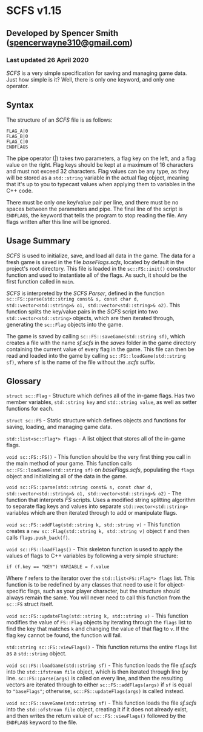 # SCFS v1.15
## Developed by Spencer Smith (spencerwayne310@gmail.com)
### Last updated 26 April 2020

*SCFS* is a very simple specification for saving and managing game data. Just how simple is it? Well, there is only one keyword, and only one operator.

## Syntax
The structure of an *SCFS* file is as follows:

```
FLAG_A|0
FLAG_B|0
FLAG_C|0
ENDFLAGS 
```

The pipe operator (|) takes two parameters, a flag key on the left, and a flag value on the right. Flag keys should be kept at a maximum of 16 characters and must not exceed 32 characters. Flag values can be any type, as they will be stored as a `std::string` variable in the actual flag object, meaning that it's up to you to typecast values when applying them to variables in the C++ code. 

There must be only one key/value pair per line, and there must be no spaces between the parameters and pipe. The final line of the script is `ENDFLAGS`, the keyword that tells the program to stop reading the file. Any flags written after this line will be ignored.

## Usage Summary
*SCFS* is used to initialize, save, and load all data in the game. The data for a fresh game is saved in the file *baseFlags.scfs*, located by default in the project's root directory. This file is loaded in the `sc::FS::init()` constructor function and used to instantiate all of the flags. As such, it should be the first function called in `main`.

*SCFS* is interpreted by the *SCFS Parser*, defined in the function `sc::FS::parse(std::string const& s, const char d, std::vector<std::string>& o1, std::vector<std::string>& o2)`. This function splits the key/value pairs in the *SCFS* script into two `std::vector<std::string>` objects, which are then iterated through, generating the `sc::Flag` objects into the game.

The game is saved by calling `sc::FS::saveGame(std::string sf)`, which creates a file with the name *sf.scfs* in the *saves* folder in the game directory containing the current value of every flag in the game. This file can then be read and loaded into the game by calling `sc::FS::loadGame(std::string sf)`, where `sf` is the name of the file without the *.scfs* suffix. 

## Glossary
`struct sc::Flag` - Structure which defines all of the in-game flags. Has two member variables, `std::string key` and `std::string value`, as well as setter functions for each.

`struct sc::FS` - Static structure which defines objects and functions for saving, loading, and managing game data. 

`std::list<sc::Flag*> flags` - A list object that stores all of the in-game flags.

`void sc::FS::FS()` - This function should be the very first thing you call in the main method of your game. This function calls `sc::FS::loadGame(std::string sf)` on *baseFlags.scfs*, populating the `flags` object and initializing all of the data in the game.

`void sc::FS::parse(std::string const& s, const char d, std::vector<std::string>& o1, std::vector<std::string>& o2)` - The function that interprets *FS* scripts. Uses a modified string splitting algorithm to separate flag keys and values into separate `std::vector<std::string>` variables which are then iterated through to add or manipulate flags. 

`void sc::FS::addFlag(std::string k, std::string v)` - This function creates a `new sc::Flag(std::string k, std::string v)` object `f` and then calls `flags.push_back(f)`.

`void sc::FS::loadFlags()` - This skeleton function is used to apply the values of flags to C++ variables by following a very simple structure:

`if (f.key == "KEY") VARIABLE = f.value`

Where `f` refers to the iterator over the `std::list<FS::Flag*> flags` list. This function is to be redefined by any classes that need to use it for object-specific flags, such as your player character, but the structure should always remain the same. You will never need to call this function from the `sc::FS` struct itself.

`void sc::FS::updateFlag(std::string k, std::string v)` - This function modifies the value of `FS::Flag` objects by iterating through the `flags` list to find the key that matches `k` and changing the value of that flag to `v`. If the flag key cannot be found, the function will fail. 

`std::string sc::FS::viewFlags()` - This function returns the entire `flags` list as a `std::string` object. 

`void sc::FS::loadGame(std::string sf)` - This function loads the file *sf.scfs* into the `std::ifstream file` object, which is then iterated through line by line. `sc::FS::parse(args)` is called on every line, and then the resulting vectors are iterated through to either `sc::FS::addFlags(args)` if `sf` is equal to `"baseFlags"`; otherwise, `sc::FS::updateFlags(args)` is called instead. 

`void sc::FS::saveGame(std::string sf)` - This function loads the file *sf.scfs* into the `std::ofstream file` object, creating it if it does not already exist, and then writes the return value of `sc::FS::viewFlags()` followed by the `ENDFLAGS` keyword to the file.
